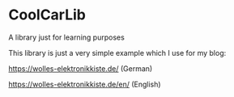 # CoolCarLib
A library just for learning purposes

This library is just a very simple example which I use for my blog:

https://wolles-elektronikkiste.de/      (German)

https://wolles-elektronikkiste.de/en/   (English)
